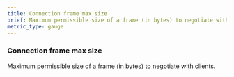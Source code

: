 ```yaml
---
title: Connection frame max size
brief: Maximum permissible size of a frame (in bytes) to negotiate with clients.
metric_type: gauge
---
```

### Connection frame max size

Maximum permissible size of a frame (in bytes) to negotiate with clients.
